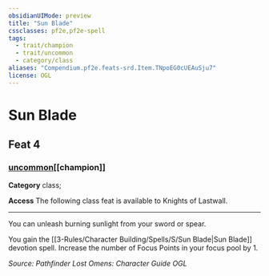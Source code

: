 ```yaml
---
obsidianUIMode: preview
title: "Sun Blade"
cssclasses: pf2e,pf2e-spell
tags:
  - trait/champion
  - trait/uncommon
  - category/class
aliases: "Compendium.pf2e.feats-srd.Item.TNpoEG0cUEAuSju7"
license: OGL
---
```

# Sun Blade
## Feat 4
### [uncommon](uncommon "Uncommon Rarity Trait")[[champion]]

**Category** class; 




**Access** The following class feat is available to Knights of Lastwall.

* * *

You can unleash burning sunlight from your sword or spear.

You gain the [[3-Rules/Character Building/Spells/S/Sun Blade|Sun Blade]] devotion spell. Increase the number of Focus Points in your focus pool by 1.

*Source: Pathfinder Lost Omens: Character Guide*
*OGL*
